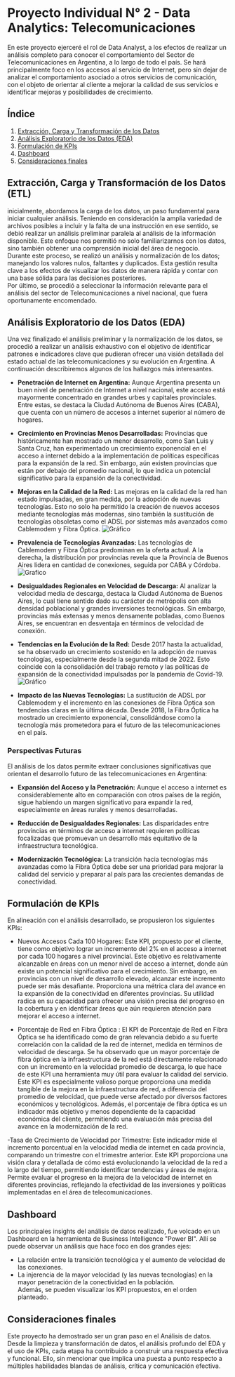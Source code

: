 # Proyecto Individual N° 2  - Data Analytics: Telecomunicaciones

En este proyecto ejerceré el rol de Data Analyst, a los efectos de realizar un análisis completo para conocer el comportamiento del Sector de Telecomunicaciones en Argentina, a lo largo de todo el país. Se hará principalmente foco en los accesos al servicio de Internet, pero sin dejar de analizar el comportamiento asociado a otros servicios de comunicación, con el objeto de orientar al cliente a mejorar la calidad de sus servicios e identificar mejoras y posibilidades de crecimiento.

## Índice
1. [Extracción, Carga y Transformación de los Datos](#extracción-carga-y-transformación-de-los-datos-etl)
2. [Análisis Exploratorio de los Datos (EDA)](#análisis-exploratorio-de-los-datos-eda)
4. [Formulación de KPIs](#formulación-de-kpis)
5. [Dashboard](#dashboard)
6. [Consideraciones finales](#consideraciones-finales)

## Extracción, Carga y Transformación de los Datos (ETL)
inicialmente, abordamos la carga de los datos, un paso fundamental para iniciar cualquier análisis. Teniendo en consideración la amplia variedad de archivos posibles a incluir y la falta de una instrucción en ese sentido, se debió realizar un análisis preliminar paralela al análisis de la información disponible. Este enfoque nos permitió no solo familiarizarnos con los datos, sino también obtener una comprensión inicial del área de negocio. <br>
Durante este proceso, se realizó un análisis y normalización de los datos; manejando los valores nulos, faltantes y duplicados. Esta gestión resulta clave a los efectos de visualizar los datos de manera rápida y contar con una base sólida para las decisiones posteriores. <br>
Por último, se procedió a seleccionar la información relevante para el análisis del sector de Telecomunicaciones a nivel nacional, que fuera oportunamente encomendado.



## Análisis Exploratorio de los Datos (EDA)
Una vez finalizado el análisis preliminar y la normalización de los datos, se procedió a realizar un análisis exhaustivo con el objetivo de identificar patrones e indicadores clave que pudieran ofrecer una visión detallada del estado actual de las telecomunicaciones y su evolución en Argentina. A continuación describiremos algunos de los hallazgos más interesantes.

- **Penetración de Internet en Argentina:** Aunque Argentina presenta un buen nivel de penetración de Internet a nivel nacional, este acceso está mayormente concentrado en grandes urbes y capitales provinciales. Entre estas, se destaca la Ciudad Autónoma de Buenos Aires (CABA), que cuenta con un número de accesos a internet superior al número de hogares.

- **Crecimiento en Provincias Menos Desarrolladas:** Provincias que históricamente han mostrado un menor desarrollo, como San Luis y Santa Cruz, han experimentado un crecimiento exponencial en el acceso a internet debido a la implementación de políticas específicas para la expansión de la red. Sin embargo, aún existen provincias que están por debajo del promedio nacional, lo que indica un potencial significativo para la expansión de la conectividad.

- **Mejoras en la Calidad de la Red:** Las mejoras en la calidad de la red han estado impulsadas, en gran medida, por la adopción de nuevas tecnologías. Esto no solo ha permitido la creación de nuevos accesos mediante tecnologías más modernas, sino también la sustitución de tecnologías obsoletas como el ADSL por sistemas más avanzados como Cablemodem y Fibra Óptica.
![Gráfico](#IMG/velocidad-tecno.png)


- **Prevalencia de Tecnologías Avanzadas:** Las tecnologías de Cablemodem y Fibra Óptica predominan en la oferta actual. A la derecha, la distribución por provincias revela que la Provincia de Buenos Aires lidera en cantidad de conexiones, seguida por CABA y Córdoba.
![Grafico](#IMG/distrib-tecno.png)


- **Desigualdades Regionales en Velocidad de Descarga:** Al analizar la velocidad media de descarga, destaca la Ciudad Autónoma de Buenos Aires, lo cual tiene sentido dado su carácter de metrópolis con alta densidad poblacional y grandes inversiones tecnológicas. Sin embargo, provincias más extensas y menos densamente pobladas, como Buenos Aires, se encuentran en desventaja en términos de velocidad de conexión.

- **Tendencias en la Evolución de la Red:** Desde 2017 hasta la actualidad, se ha observado un crecimiento sostenido en la adopción de nuevas tecnologías, especialmente desde la segunda mitad de 2022. Esto coincide con la consolidación del trabajo remoto y las políticas de expansión de la conectividad impulsadas por la pandemia de Covid-19.
![Gráfico](#IMG/evolucion-acceso.png)

- **Impacto de las Nuevas Tecnologías:** La sustitución de ADSL por Cablemodem y el incremento en las conexiones de Fibra Óptica son tendencias claras en la última década. Desde 2018, la Fibra Óptica ha mostrado un crecimiento exponencial, consolidándose como la tecnología más prometedora para el futuro de las telecomunicaciones en el país.

### Perspectivas Futuras

El análisis de los datos permite extraer conclusiones significativas que orientan el desarrollo futuro de las telecomunicaciones en Argentina:

- **Expansión del Acceso y la Penetración:** Aunque el acceso a internet es considerablemente alto en comparación con otros países de la región, sigue habiendo un margen significativo para expandir la red, especialmente en áreas rurales y menos desarrolladas.

- **Reducción de Desigualdades Regionales:** Las disparidades entre provincias en términos de acceso a internet requieren políticas focalizadas que promuevan un desarrollo más equitativo de la infraestructura tecnológica.

- **Modernización Tecnológica:** La transición hacia tecnologías más avanzadas como la Fibra Óptica debe ser una prioridad para mejorar la calidad del servicio y preparar al país para las crecientes demandas de conectividad.

## Formulación de KPIs
En alineación con el análisis desarrollado, se propusieron los siguientes KPIs:

- Nuevos Accesos Cada 100 Hogares: Este KPI, propuesto por el cliente, tiene como objetivo lograr un incremento del 2% en el acceso a internet por cada 100 hogares a nivel provincial. Este objetivo es relativamente alcanzable en áreas con un menor nivel de acceso a internet, donde aún existe un potencial significativo para el crecimiento. Sin embargo, en provincias con un nivel de desarrollo elevado, alcanzar este incremento puede ser más desafiante. Proporciona una métrica clara del avance en la expansión de la conectividad en diferentes provincias. Su utilidad radica en su capacidad para ofrecer una visión precisa del progreso en la cobertura y en identificar áreas que aún requieren atención para mejorar el acceso a internet.



- Porcentaje de Red en Fibra Óptica : El KPI de Porcentaje de Red en Fibra Óptica se ha identificado como de gran relevancia debido a su fuerte correlación con la calidad de la red de internet, medida en términos de velocidad de descarga. Se ha observado que un mayor porcentaje de fibra óptica en la infraestructura de la red está directamente relacionado con un incremento en la velocidad promedio de descarga, lo que hace de este KPI una herramienta muy útil para evaluar la calidad del servicio. Este KPI es especialmente valioso porque proporciona una medida tangible de la mejora en la infraestructura de red, a diferencia del promedio de velocidad, que puede verse afectado por diversos factores económicos y tecnológicos. Además, el porcentaje de fibra óptica es un indicador más objetivo y menos dependiente de la capacidad económica del cliente, permitiendo una evaluación más precisa del avance en la modernización de la red.

-Tasa de Crecimiento de Velocidad por Trimestre: Este indicador  mide el incremento porcentual en la velocidad media de internet en cada provincia, comparando un trimestre con el trimestre anterior. Este KPI proporciona una visión clara y detallada de cómo está evolucionando la velocidad de la red a lo largo del tiempo, permitiendo identificar tendencias y áreas de mejora. Permite evaluar el progreso en la mejora de la velocidad de internet en diferentes provincias, reflejando la efectividad de las inversiones y políticas implementadas en el área de telecomunicaciones.


## Dashboard
Los principales insights del análisis de datos realizado, fue volcado en un Dashboard en la herramienta de Business Intelligence "Power BI". Allí se puede observar un análisis que hace foco en dos grandes ejes:
- La relación entre la transición tecnológica y el aumento de velocidad de las conexiones.
- La injerencia de la mayor velocidad (y las nuevas tecnologías) en la mayor penetración de la conectividad en la población. <br>
Además, se pueden visualizar los KPI propuestos, en el orden planteado.

## Consideraciones finales
Este proyecto ha demostrado ser un gran paso en el Análisis de datos. Desde la limpieza y transformación de datos, el análisis profundo del EDA y el uso de KPIs, cada etapa ha contribuido a construir una respuesta efectiva y funcional.
Ello, sin mencionar que implica una puesta a punto respecto a múltiples habilidades blandas de análisis, crítica y comunicación efectiva.